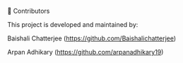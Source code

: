 👥 Contributors

This project is developed and maintained by:

Baishali Chatterjee (https://github.com/Baishalichatterjee)

Arpan Adhikary (https://github.com/arpanadhikary19)
